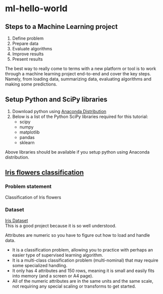 # ml-hello-world
## Steps to a Machine Learning project
1. Define problem
2. Prepare data
3. Evaluate algorithms
4. Improve results
5. Present results

The best way to really come to terms with a new platform or tool is to work through a machine learning project end-to-end and cover the key steps. Namely, from loading data, summarizing data, evaluating algorithms and making some predictions.

## Setup Python and SciPy libraries
1. Download python using [Anaconda Distribution](https://www.anaconda.com/distribution/)
2. Below is a list of the Python SciPy libraries required for this tutorial:
   + scipy
   + numpy
   + matplotlib
   + pandas
   + sklearn

Above libraries should be available if you setup python using Anaconda distribution.

## [Iris flowers classification](/Iris-flowers/Iris_flowers_classification.ipynb)
### Problem statement
Classification of Iris flowers
### Dataset
[Iris Dataset](https://archive.ics.uci.edu/ml/datasets/Iris)  
This is a good project because it is so well understood.

Attributes are numeric so you have to figure out how to load and handle data.
+ It is a classification problem, allowing you to practice with perhaps an easier type of supervised learning algorithm.
+ It is a multi-class classification problem (multi-nominal) that may require some specialized handling.
+ It only has 4 attributes and 150 rows, meaning it is small and easily fits into memory (and a screen or A4 page).
+ All of the numeric attributes are in the same units and the same scale, not requiring any special scaling or transforms to get started.
